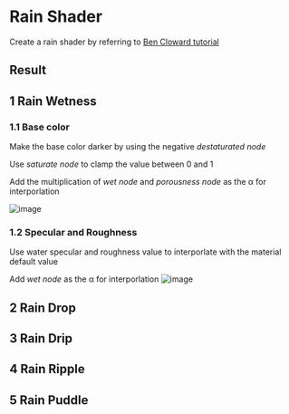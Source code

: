 # Rain Shader
Create a rain shader by referring to [Ben Cloward tutorial](https://www.youtube.com/watch?v=fYGOZYST-oQ&list=PL78XDi0TS4lFlOVKsNC6LR4sCQhetKJqs&index=13)

## Result

## 1 Rain Wetness

### 1.1 Base color
Make the base color darker by using the negative *destaturated node*

Use *saturate node* to clamp the value between 0 and 1

Add the multiplication of *wet node* and *porousness node* as the α for interporlation

![image](https://github.com/lanwenzhang/Learn-Unreal-Engine/assets/86000552/571022f9-7d34-4242-ab1b-842f45eea23d)

### 1.2 Specular and Roughness

Use water specular and roughness value to interporlate with the material default value

Add *wet node* as the α for interporlation
![image](https://github.com/lanwenzhang/Learn-Unreal-Engine/assets/86000552/fcac4cb0-105b-4031-8b59-1a3dc4adaa1e)

## 2 Rain Drop

## 3 Rain Drip

## 4 Rain Ripple

## 5 Rain Puddle
